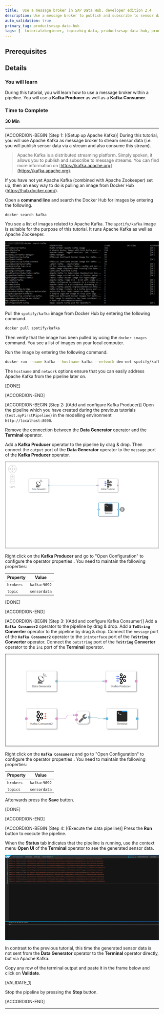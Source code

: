 ```yaml
---
title:  Use a message broker in SAP Data Hub, developer edition 2.4
description: Use a message broker to publish and subscribe to sensor data by using SAP Data Hub, developer edition 2.4.
auto_validation: true
primary_tag: products>sap-data-hub
tags: [  tutorial>beginner, topic>big-data, products>sap-data-hub, products>sap-vora ]
---
```


## Prerequisites

## Details
### You will learn  
During this tutorial, you will learn how to use a message broker within a pipeline. You will use a **Kafka Producer** as well as a **Kafka Consumer**.

### Time to Complete
**30 Min**

---

[ACCORDION-BEGIN [Step 1: ](Setup up Apache Kafka)]
During this tutorial, you will use Apache Kafka as message broker to stream sensor data (i.e. you will publish sensor data via a stream and also consume this stream).

>Apache Kafka is a distributed streaming platform. Simply spoken, it allows you to publish and subscribe to message streams. You can find more information on [https://kafka.apache.org](https://kafka.apache.org).


If you have not yet Apache Kafka (combined with Apache Zookeeper) set up, then an easy way to do is pulling an image from Docker Hub (https://hub.docker.com/).

Open a **command line** and search the Docker Hub for images by entering the following.

```sh
docker search kafka
```

You see a list of images related to Apache Kafka. The `spotify/kafka` image is suitable for the purpose of this tutorial. It runs Apache Kafka as well as Apache Zookeeper.

![picture_01](./datahub-pipelines-v2-broker_01.png)  

Pull the `spotify/kafka` image from Docker Hub by entering the following command.

```sh
docker pull spotify/kafka
```

Then verify that the image has been pulled by using the `docker images` command. You see a list of images on your local computer.

Run the image by entering the following command.

```sh
docker run --name kafka --hostname kafka --network dev-net spotify/kafka
```

The `hostname` and `network` options ensure that you can easily address Apache Kafka from the pipeline later on.

[DONE]

[ACCORDION-END]

[ACCORDION-BEGIN [Step 2: ](Add and configure Kafka Producer)]
Open the pipeline which you have created during the previous tutorials (`test.myFirstPipeline`) in the modelling environment `http://localhost:8090`.

Remove the connection between the **Data Generator** operator and the **Terminal** operator.

Add a **Kafka Producer** operator to the pipeline by drag & drop. Then connect the `output` port of the **Data Generator** operator to the `message` port of the **Kafka Producer** operator.

![picture_02](./datahub-pipelines-v2-broker_02.png)  

Right click on the **Kafka Producer** and go to "Open Configuration" to configure the operator properties . You need to maintain the following properties:

| Property                       | Value                          |
| ------------------------------ | ------------------------------ |
| `brokers`                      | `kafka:9092`                   |
| `topic`                        | `sensordata`                   |

[DONE]

[ACCORDION-END]

[ACCORDION-BEGIN [Step 3: ](Add and configure Kafka Consumer)]
Add a **`Kafka Consumer2`** operator to the pipeline by drag & drop. Add a **`ToString` Converter** operator to the pipeline by drag & drop. Connect the `message` port of the **`Kafka Consumer2`** operator to the `ininterface` port of the **`ToString` Converter** operator. Connect the `outstring` port of the **`ToString` Converter** operator to the `in1` port of the **Terminal** operator.

![picture_03](./datahub-pipelines-v2-broker_03.png)  

Right click on the **`Kafka Consumer2`** and go to "Open Configuration" to configure the operator properties . You need to maintain the following properties:

| Property                       | Value                          |
| ------------------------------ | ------------------------------ |
| `brokers`                      | `kafka:9092`                   |
| `topics`                       | `sensordata`                   |

Afterwards press the **Save** button.

[DONE]

[ACCORDION-END]

[ACCORDION-BEGIN [Step 4: ](Execute the data pipeline)]
Press the **Run** button to execute the pipeline.

When the **Status** tab indicates that the pipeline is running, use the context menu **Open UI** of the **Terminal** operator to see the generated sensor data.

![picture_04](./datahub-pipelines-v2-broker_04.png)  

In contrast to the previous tutorial, this time the generated sensor data is not sent from the **Data Generator** operator to the **Terminal** operator directly, but via Apache Kafka.

Copy any row of the terminal output and paste it in the frame below and click on **Validate**.

[VALIDATE_1]

Stop the pipeline by pressing the **Stop** button.

[ACCORDION-END]

---
